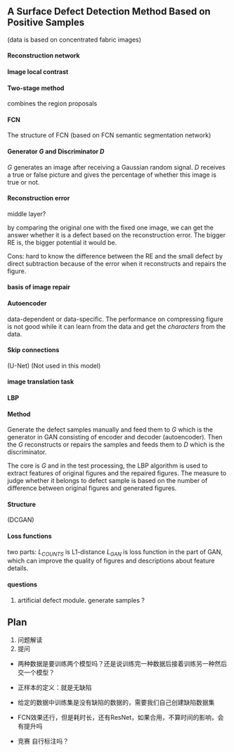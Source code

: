## A Surface Defect Detection Method Based on Positive Samples
(data is based on concentrated fabric images)
#### Reconstruction network

#### Image local contrast

#### Two-stage method
combines the region proposals

#### FCN
The structure of FCN
(based on FCN semantic segmentation network)

#### Generator $G$ and Discriminator $D$
$G$ generates an image after receiving a Gaussian random signal.
$D$ receives a true or false picture and gives the percentage of whether this image is true or not.

#### Reconstruction error 
middle layer?

by comparing the original one with the fixed one image, we can get the answer whether it is a defect based on the reconstruction error. The bigger RE is, the bigger potential it would be.

Cons:
hard to know the difference between the RE and the small defect by direct subtraction because of the error when it reconstructs and repairs the figure.

#### basis of image repair

#### Autoencoder
data-dependent or data-specific. 
The performance on compressing figure is not good while it can learn from the data and get the *characters* from the data.

#### Skip connections
(U-Net)
(Not used in this model)

#### image translation task

#### LBP


#### Method
Generate the defect samples manually and feed them to $G$ which is the generator in GAN consisting of encoder and decoder (autoencoder). Then the $G$ reconstructs or repairs the samples and feeds them to $D$ which is the discriminator.

The core is $G$ and in the test processing, the LBP algorithm is used to extract features of original figures and the repaired figures. The measure to judge whether it belongs to defect sample is based on the number of difference between original figures and generated figures.

#### Structure
(DCGAN)

#### Loss functions
two parts:
$L_{COUNTS}$ is L1-distance
$L_{GAN}$ is loss function in the part of GAN, which can improve the quality of figures and descriptions about feature details.

#### questions
1. artificial defect module. generate samples ?


## Plan
1. 问题解读
2. 提问
- 两种数据是要训练两个模型吗？还是说训练完一种数据后接着训练另一种然后交一个模型？  

- 正样本的定义：就是无缺陷

- 给定的数据中训练集是没有缺陷的数据的，需要我们自己创建缺陷数据集

- FCN效果还行，但是耗时长，还有ResNet，如果合用，不算时间的影响，会有提升吗

- 竞赛 自行标注吗？

